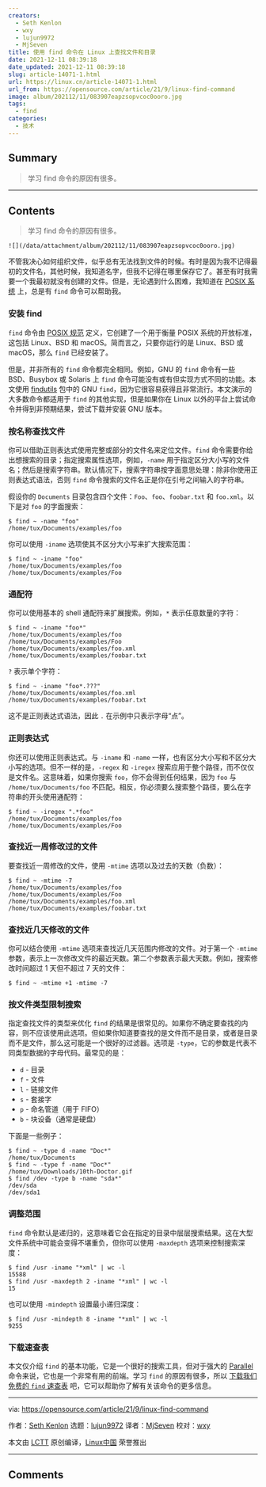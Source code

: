 ```yaml
---
creators:
  - Seth Kenlon
  - wxy
  - lujun9972
  - MjSeven
title: 使用 find 命令在 Linux 上查找文件和目录
date: 2021-12-11 08:39:18
date_updated: 2021-12-11 08:39:18
slug: article-14071-1.html
url: https://linux.cn/article-14071-1.html
url_from: https://opensource.com/article/21/9/linux-find-command
image: album/202112/11/083907eapzsopvcoc0ooro.jpg
tags:
  - find
categories:
  - 技术
---
```


## Summary

> 学习 find 命令的原因有很多。

***

<!-- more -->

## Contents

> 
> 学习 find 命令的原因有很多。
> 
> 
> 

`![](/data/attachment/album/202112/11/083907eapzsopvcoc0ooro.jpg)`

不管我决心如何组织文件，似乎总有无法找到文件的时候。有时是因为我不记得最初的文件名，其他时候，我知道名字，但我不记得在哪里保存它了。甚至有时我需要一个我最初就没有创建的文件。但是，无论遇到什么困难，我知道在 [POSIX 系统](https://opensource.com/article/19/7/what-posix-richard-stallman-explains) 上，总是有 `find` 命令可以帮助我。

### 安装 find

`find` 命令由 [POSIX 规范](https://pubs.opengroup.org/onlinepubs/9699919799.2018edition/) 定义，它创建了一个用于衡量 POSIX 系统的开放标准，这包括 Linux、BSD 和 macOS。简而言之，只要你运行的是 Linux、BSD 或 macOS，那么 `find` 已经安装了。

但是，并非所有的 `find` 命令都完全相同。例如，GNU 的 `find` 命令有一些 BSD、Busybox 或 Solaris 上 `find` 命令可能没有或有但实现方式不同的功能。本文使用 [findutils](https://www.gnu.org/software/findutils/) 包中的 GNU `find`，因为它很容易获得且非常流行。本文演示的大多数命令都适用于 `find` 的其他实现，但是如果你在 Linux 以外的平台上尝试命令并得到非预期结果，尝试下载并安装 GNU 版本。

### 按名称查找文件

你可以借助正则表达式使用完整或部分的文件名来定位文件。`find` 命令需要你给出想搜索的目录；指定搜索属性选项，例如，`-name` 用于指定区分大小写的文件名；然后是搜索字符串。默认情况下，搜索字符串按字面意思处理：除非你使用正则表达式语法，否则 `find` 命令搜索的文件名正是你在引号之间输入的字符串。

假设你的 `Documents` 目录包含四个文件：`Foo`、`foo`、`foobar.txt` 和 `foo.xml`。以下是对 `foo` 的字面搜索：

```shell
$ find ~ -name "foo"
/home/tux/Documents/examples/foo
```

你可以使用 `-iname` 选项使其不区分大小写来扩大搜索范围：

```shell
$ find ~ -iname "foo"
/home/tux/Documents/examples/foo
/home/tux/Documents/examples/Foo
```

### 通配符

你可以使用基本的 shell 通配符来扩展搜索。例如，`*` 表示任意数量的字符：

```shell
$ find ~ -iname "foo*"
/home/tux/Documents/examples/foo
/home/tux/Documents/examples/Foo
/home/tux/Documents/examples/foo.xml
/home/tux/Documents/examples/foobar.txt
```

`?` 表示单个字符：

```shell
$ find ~ -iname "foo*.???"
/home/tux/Documents/examples/foo.xml
/home/tux/Documents/examples/foobar.txt
```

这不是正则表达式语法，因此 `.` 在示例中只表示字母“点”。

### 正则表达式

你还可以使用正则表达式。与 `-iname` 和 `-name` 一样，也有区分大小写和不区分大小写的选项。但不一样的是，`-regex` 和 `-iregex` 搜索应用于整个路径，而不仅仅是文件名。这意味着，如果你搜索 `foo`，你不会得到任何结果，因为 `foo` 与 `/home/tux/Documents/foo` 不匹配。相反，你必须要么搜索整个路径，要么在字符串的开头使用通配符：

```shell
$ find ~ -iregex ".*foo"
/home/tux/Documents/examples/foo
/home/tux/Documents/examples/Foo
```

### 查找近一周修改过的文件

要查找近一周修改的文件，使用 `-mtime` 选项以及过去的天数（负数）：

```shell
$ find ~ -mtime -7
/home/tux/Documents/examples/foo
/home/tux/Documents/examples/Foo
/home/tux/Documents/examples/foo.xml
/home/tux/Documents/examples/foobar.txt
```

### 查找近几天修改的文件

你可以结合使用 `-mtime` 选项来查找近几天范围内修改的文件。对于第一个 `-mtime` 参数，表示上一次修改文件的最近天数。第二个参数表示最大天数。例如，搜索修改时间超过 1 天但不超过 7 天的文件：

```shell
$ find ~ -mtime +1 -mtime -7
```

### 按文件类型限制搜索

指定查找文件的类型来优化 `find` 的结果是很常见的。如果你不确定要查找的内容，则不应该使用此选项。但如果你知道要查找的是文件而不是目录，或者是目录而不是文件，那么这可能是一个很好的过滤器。选项是 `-type`，它的参数是代表不同类型数据的字母代码。最常见的是：

* `d` - 目录
* `f` - 文件
* `l` - 链接文件
* `s` - 套接字
* `p` - 命名管道（用于 FIFO）
* `b` - 块设备（通常是硬盘）

下面是一些例子：

```shell
$ find ~ -type d -name "Doc*"
/home/tux/Documents
$ find ~ -type f -name "Doc*"
/home/tux/Downloads/10th-Doctor.gif
$ find /dev -type b -name "sda*"
/dev/sda
/dev/sda1
```

### 调整范围

`find` 命令默认是递归的，这意味着它会在指定的目录中层层搜索结果。这在大型文件系统中可能会变得不堪重负，但你可以使用 `-maxdepth` 选项来控制搜索深度：

```shell
$ find /usr -iname "*xml" | wc -l
15588
$ find /usr -maxdepth 2 -iname "*xml" | wc -l
15
```

也可以使用 `-mindepth` 设置最小递归深度：

```shell
$ find /usr -mindepth 8 -iname "*xml" | wc -l
9255
```

### 下载速查表

本文仅介绍 `find` 的基本功能，它是一个很好的搜索工具，但对于强大的 [Parallel](https://opensource.com/article/18/5/gnu-parallel) 命令来说，它也是一个非常有用的前端。学习 `find` 的原因有很多，所以 [下载我们免费的 `find` 速查表](https://opensource.com/downloads/linux-find-cheat-sheet) 吧，它可以帮助你了解有关该命令的更多信息。

---

via: <https://opensource.com/article/21/9/linux-find-command>

作者：[Seth Kenlon](https://opensource.com/users/seth) 选题：[lujun9972](https://github.com/lujun9972) 译者：[MjSeven](https://github.com/MjSeven) 校对：[wxy](https://github.com/wxy)

本文由 [LCTT](https://github.com/LCTT/TranslateProject) 原创编译，[Linux中国](https://linux.cn/) 荣誉推出

***

## Comments
